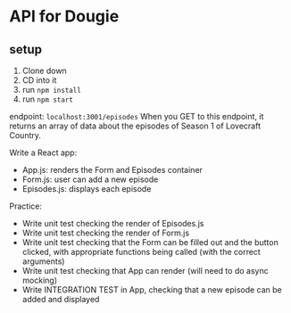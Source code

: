 # API for Dougie

## setup

1. Clone down
1. CD into it
1. run `npm install`
1. run `npm start`

endpoint: `localhost:3001/episodes`
When you GET to this endpoint, it returns an array of data about the episodes of Season 1 of Lovecraft Country.

Write a React app:
- App.js: renders the Form and Episodes container
- Form.js: user can add a new episode
- Episodes.js: displays each episode

Practice:
- Write unit test checking the render of Episodes.js
- Write unit test checking the render of Form.js
- Write unit test checking that the Form can be filled out and the button clicked, with appropriate functions being called (with the correct arguments)
- Write unit test checking that App can render (will need to do async mocking)
- Write INTEGRATION TEST in App, checking that a new episode can be added and displayed
